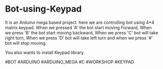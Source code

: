 # Bot-using-Keypad
It is an Arduino mega based project. here we are controlling bot using 4*4 matrix keypad. When we pressed 'A' the bot start moving Forward, When we press 'B' the bot start moving backward, When we press 'C' bot will take right turn, When we press 'D' bot will take left turn and when we press '#' bot will stop moving.

You also wants to install Keypad library.


#BOT #ARDUINO #ARDUINO_MEGA #C #WORKSHOP #KEYPAD
